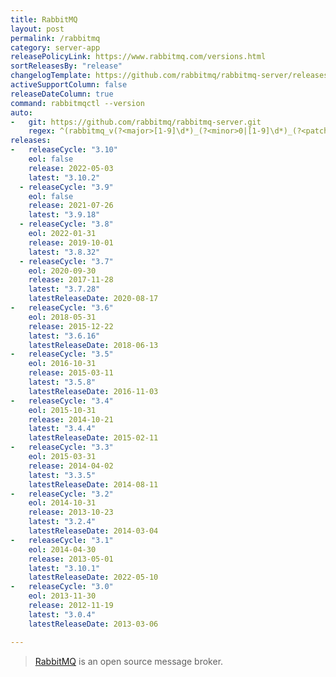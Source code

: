 ```yaml
---
title: RabbitMQ
layout: post
permalink: /rabbitmq
category: server-app
releasePolicyLink: https://www.rabbitmq.com/versions.html
sortReleasesBy: "release"
changelogTemplate: https://github.com/rabbitmq/rabbitmq-server/releases/tag/v__LATEST__
activeSupportColumn: false
releaseDateColumn: true
command: rabbitmqctl --version
auto:
-   git: https://github.com/rabbitmq/rabbitmq-server.git
    regex: ^(rabbitmq_v(?<major>[1-9]\d*)_(?<minor>0|[1-9]\d*)_(?<patch>0|[1-9]\d*)|v(?<major>[1-9]\d*)\.(?<minor>0|[1-9]\d*)\.(?<patch>0|[1-9]\d*))$
releases:
-   releaseCycle: "3.10"
    eol: false
    release: 2022-05-03
    latest: "3.10.2"
  - releaseCycle: "3.9"
    eol: false
    release: 2021-07-26
    latest: "3.9.18"
  - releaseCycle: "3.8"
    eol: 2022-01-31
    release: 2019-10-01
    latest: "3.8.32"
  - releaseCycle: "3.7"
    eol: 2020-09-30
    release: 2017-11-28
    latest: "3.7.28"
    latestReleaseDate: 2020-08-17
-   releaseCycle: "3.6"
    eol: 2018-05-31
    release: 2015-12-22
    latest: "3.6.16"
    latestReleaseDate: 2018-06-13
-   releaseCycle: "3.5"
    eol: 2016-10-31
    release: 2015-03-11
    latest: "3.5.8"
    latestReleaseDate: 2016-11-03
-   releaseCycle: "3.4"
    eol: 2015-10-31
    release: 2014-10-21
    latest: "3.4.4"
    latestReleaseDate: 2015-02-11
-   releaseCycle: "3.3"
    eol: 2015-03-31
    release: 2014-04-02
    latest: "3.3.5"
    latestReleaseDate: 2014-08-11
-   releaseCycle: "3.2"
    eol: 2014-10-31
    release: 2013-10-23
    latest: "3.2.4"
    latestReleaseDate: 2014-03-04
-   releaseCycle: "3.1"
    eol: 2014-04-30
    release: 2013-05-01
    latest: "3.10.1"
    latestReleaseDate: 2022-05-10
-   releaseCycle: "3.0"
    eol: 2013-11-30
    release: 2012-11-19
    latest: "3.0.4"
    latestReleaseDate: 2013-03-06

---
```


> [RabbitMQ](https://www.rabbitmq.com/) is an open source message broker.
